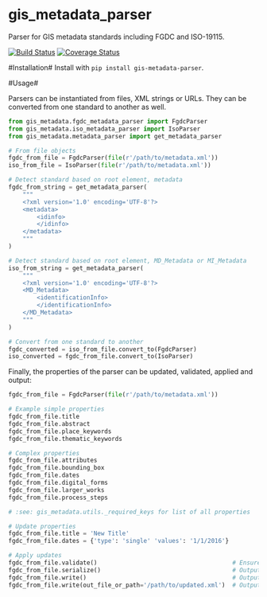 # gis_metadata_parser
Parser for GIS metadata standards including FGDC and ISO-19115.

[![Build Status](https://travis-ci.org/consbio/gis-metadata-parser.png?branch=master)](https://travis-ci.org/consbio/gis-metadata-parser) [![Coverage Status](https://coveralls.io/repos/github/consbio/gis-metadata-parser/badge.svg?branch=master)](https://coveralls.io/github/consbio/gis-metadata-parser?branch=master)

#Installation#
Install with `pip install gis-metadata-parser`.

#Usage#

Parsers can be instantiated from files, XML strings or URLs. They can be converted from one standard to another as well.
```python
from gis_metadata.fgdc_metadata_parser import FgdcParser
from gis_metadata.iso_metadata_parser import IsoParser
from gis_metadata.metadata_parser import get_metadata_parser

# From file objects
fgdc_from_file = FgdcParser(file(r'/path/to/metadata.xml'))
iso_from_file = IsoParser(file(r'/path/to/metadata.xml'))

# Detect standard based on root element, metadata
fgdc_from_string = get_metadata_parser(
    """
    <?xml version='1.0' encoding='UTF-8'?>
    <metadata>
        <idinfo>
        </idinfo>
    </metadata>
    """
)

# Detect standard based on root element, MD_Metadata or MI_Metadata
iso_from_string = get_metadata_parser(
    """
    <?xml version='1.0' encoding='UTF-8'?>
    <MD_Metadata>
        <identificationInfo>
        </identificationInfo>
    </MD_Metadata>
    """
)

# Convert from one standard to another
fgdc_converted = iso_from_file.convert_to(FgdcParser)
iso_converted = fgdc_from_file.convert_to(IsoParser)
```

Finally, the properties of the parser can be updated, validated, applied and output:
```python
fgdc_from_file = FgdcParser(file(r'/path/to/metadata.xml'))

# Example simple properties
fgdc_from_file.title
fgdc_from_file.abstract
fgdc_from_file.place_keywords
fgdc_from_file.thematic_keywords

# Complex properties
fgdc_from_file.attributes
fgdc_from_file.bounding_box
fgdc_from_file.dates
fgdc_from_file.digital_forms
fgdc_from_file.larger_works
fgdc_from_file.process_steps

# :see: gis_metadata.utils._required_keys for list of all properties

# Update properties
fgdc_from_file.title = 'New Title'
fgdc_from_file.dates = {'type': 'single' 'values': '1/1/2016'}

# Apply updates
fgdc_from_file.validate()                                      # Ensure updated properties are valid
fgdc_from_file.serialize()                                     # Output updated XML as a string
fgdc_from_file.write()                                         # Output updated XML to existing file
fgdc_from_file.write(out_file_or_path='/path/to/updated.xml')  # Output updated XML to new file
```

